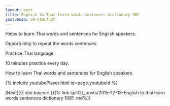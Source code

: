 ```yaml
---
layout: post
title: English to Thai learn words sentences dictionary 982 
youtubeId: o8-CIWcfhZY
---
```

 
 
Helps to learn Thai words and sentences for English speakers.

Opportunitiy to repeat the words sentences. 

Practice Thai language. 
 
10 minutes practice every day. 
 
How to learn Thai words and sentences for English speakers 
 
{% include youtubePlayer.html id=page.youtubeId %}
 
 
[Next]({{ site.baseurl }}{% link  split2/_posts/2015-12-13-English to thai learn words sentences dictionary 1081 .md%})
 
